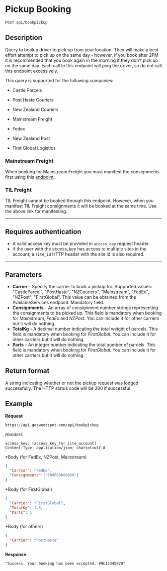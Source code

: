 # Pickup Booking

    POST api/bookpickup

## Description
Query to book a driver to pick up from your location. They will make a best effort attempt to pick up on the same day - however, if you book after 2PM it is recommended that you book again in the morning if they don't pick up on the same day. Each call to this endpoint will ping the driver, so do not call this endpoint excessively.

This query is supported for the following companies:

- Castle Parcels

- Post Haste Couriers

- New Zealand Couriers

- Mainstream Freight

- Fedex

- New Zealand Post

- First Global Logistics

### Mainstream Freight
When booking for Mainstream Freight you must manifest the consignments first using this [endpoint]( https://github.com/gosweetspot/freight-api/blob/master/v2/POST_publishmanifest.md).

### TIL Freight
TIL Freight cannot be booked through this endpoint. However, when you manifest TIL Freight consignments it will be booked at the same time. Use the above link for manifesting.

***

## Requires authentication
* A valid access key must be provided in `access_key` request header.
* If the user with the access_key has access to multiple sites in the account, a `site_id` HTTP header with the site id is also required.

***

## Parameters
- **Carrier** - Specify the carrier to book a pickup for. Supported values: "CastleParcel", "PostHaste", "NZCouriers", "Mainstream", "FedEx", "NZPost", "FirstGlobal". This value can be obtained from the AvailableServices endpoint. Mandatory field.
- **Consignments** - An array of consignment number strings representing the consignments to be picked up. This field is mandatory when booking for *Mainstream*, *FedEx* and *NZPost*. You can include it for other carriers but it will do nothing.
- **TotalKg** - A decimal number indicating the total weight of parcels. This field is mandatory when booking for *FirstGlobal*. You can include it for other carriers but it will do nothing.
- **Parts** - An integer number indicating the total number of parcels. This field is mandatory when booking for *FirstGlobal*. You can include it for other carriers but it will do nothing.

## Return format
A string indicating whether or not the pickup request was lodged successfully. The HTTP status code will be 200 if successful.

## Example
**Request**

    https://api.gosweetspot.com/api/bookpickup

*Headers*

    access_key: [access_key_for_site_account]
    Content-Type: application/json; charset=utf-8



*Body (for FedEx, NZPost, Mainstream)
``` json
{
  "Carrier": "FedEx",
  "Consignments":["789663088020"]
}
```

*Body (for FirstGlobal)
``` json
{
  "Carrier": "FirstGlobal",
  "TotalKg": 1.5,
  "Parts": 1
}
```

*Body (for others)
``` json
{
  "Carrier": "PostHaste"
}
```


**Response**
``` 
"Success. Your booking has been accepted. #NC12345678"
```
